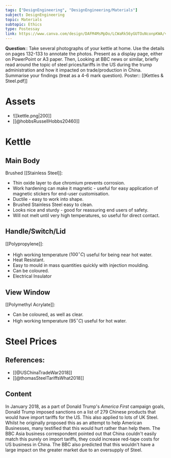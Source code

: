 ```yaml
---
tags: ["DesignEngineering", "DesignEngineering/Materials"]
subject: DesignEngineering
topic: Materials
subtopic: Ethics
type: Postessay
link: https://www.canva.com/design/DAFM4MsMpDo/LCWaRk56yGUTOuNconpKWA/view
---
```

**Question**:: Take several photographs of your kettle at home. Use the details on pages 132-133 to annotate the photos. Present as a display page, either on PowerPoint or A3 paper. Then, Looking at BBC news or similar, briefly read around the topic of steel prices/tariffs in the US during the trump administration and how it impacted on trade/production in China. Summarise your findings (treat as a 4-6 mark question).
Poster:: [[Kettles & Steel.pdf]]

# Assets
 - ![[kettle.png|200]]
 - [[@hobbsRussellHobbs20460]]

# Kettle
## Main Body
Brushed [[Stainless Steel]]:
 - Thin oxide layer to due chromium prevents corrosion.
 - Work hardening can make it magnetic - useful for easy application of magnetic stickers for end-user customisation.
 - Ductile - easy to work into shape.
 - Brushed Stainless Steel easy to clean.
 - Looks nice and sturdy - good for reassuring end users of safety.
 - Will not melt until very high temperatures, so useful for direct contact.

## Handle/Switch/Lid
[[Polypropylene]]:
 - High working temperature ($100^{\circ}C$) useful for being near hot water.
 - Heat Resistant.
 - Easy to mould in mass quantities quickly with injection moulding.
 - Can be coloured.
 - Electrical Insulator

## View Window
[[Polymethyl Acrylate]]:
 - Can be coloured, as well as clear.
 - High working temperature ($95^{\circ}C$) useful for hot water.


# Steel Prices
## References:
 - [[@USChinaTradeWar2018]]
 - [[@thomasSteelTariffsWhat2018]]

## Content
In January 2018, as a part of Donald Trump's *America First* campaign goals, Donald Trump imposed sanctions on a list of 279 Chinese products that would have import tariffs for the US. This also applied to lots of UK Steel. 
Whilst he originally proposed this as an attempt to help American Businesses, many testified that this would hurt rather than help them.
The BBC Asia business correspondent pointed out that China couldn't easily match this purely on import tariffs, they could increase red-tape costs for US business in China.
The BBC also predicted that this wouldn't have a large impact on the greater market due to an oversupply of Steel.
